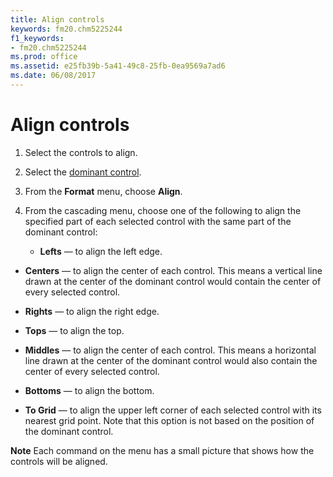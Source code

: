 ```yaml
---
title: Align controls
keywords: fm20.chm5225244
f1_keywords:
- fm20.chm5225244
ms.prod: office
ms.assetid: e25fb39b-5a41-49c8-25fb-0ea9569a7ad6
ms.date: 06/08/2017
---
```



# Align controls




1. Select the controls to align.
    
2. Select the [dominant control](glossary-vba.md).
    
3. From the **Format** menu, choose **Align**.
    
4. From the cascading menu, choose one of the following to align the specified part of each selected control with the same part of the dominant control:
    
    
    
      - **Lefts** — to align the left edge.
    
  - **Centers** — to align the center of each control. This means a vertical line drawn at the center of the dominant control would contain the center of every selected control.
    
  - **Rights** — to align the right edge.
    
  - **Tops** — to align the top.
    
  - **Middles** — to align the center of each control. This means a horizontal line drawn at the center of the dominant control would also contain the center of every selected control.
    
  - **Bottoms** — to align the bottom.
    
  - **To Grid** — to align the upper left corner of each selected control with its nearest grid point. Note that this option is not based on the position of the dominant control.
    

    
    




 **Note**  Each command on the menu has a small picture that shows how the controls will be aligned.


